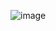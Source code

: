 ![image](https://user-images.githubusercontent.com/36649115/42119721-f5e2f706-7bc3-11e8-8e63-92e385419339.png)
